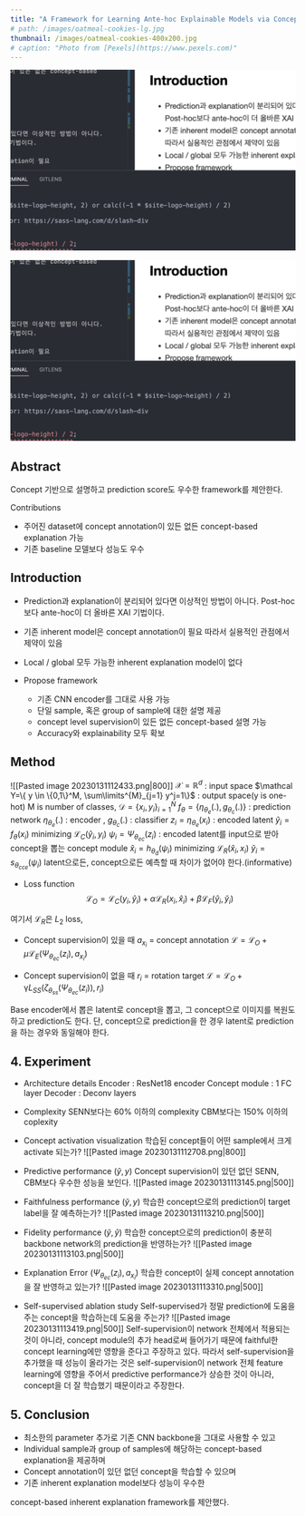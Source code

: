 ```yaml
---
title: "A Framework for Learning Ante-hoc Explainable Models via Concepts "
# path: /images/oatmeal-cookies-lg.jpg
thumbnail: /images/oatmeal-cookies-400x200.jpg
# caption: "Photo from [Pexels](https://www.pexels.com)"
---
```


![](/images/2023-06-03-04-54-02.png)

<img src="../images/2023-06-03-04-54-02.png">

## Abstract
Concept 기반으로 설명하고 prediction score도 우수한 framework를 제안한다.

Contributions
- 주어진 dataset에 concept annotation이 있든 없든 concept-based explanation 가능
- 기존 baseline 모델보다 성능도 우수

## Introduction

- Prediction과 explanation이 분리되어 있다면 이상적인 방법이 아니다.
Post-hoc보다 ante-hoc이 더 올바른 XAI 기법이다.

- 기존 inherent model은 concept annotation이 필요
따라서 실용적인 관점에서 제약이 있음

- Local / global 모두 가능한 inherent explanation model이 없다

- Propose framework
	- 기존 CNN encoder를 그대로 사용 가능 
	- 단일 sample, 혹은 group of sample에 대한 설명 제공
	- concept level supervision이 있든 없든 concept-based 설명 가능
	- Accuracy와 explainability 모두 확보

## Method
![[Pasted image 20230131112433.png|800]]
$\mathcal X=\mathbb{R}^d$ : input space 
$\mathcal Y=\{ y \in \{0,1\}^M, \sum\limits^{M}_{j=1} y^j=1\}$ : output space(y is one-hot) M is number of classes, 
$\mathcal D=\{x_i, y_i\}^N_{i=1}$ 
$f_\theta=\{\eta_{\theta_e}(.),g_{\theta_c}(.)\}$ : prediction network
$\eta_{\theta_e}(.)$ : encoder , $g_{\theta_c}(.)$ : classifier 
$z_i=\eta_{\theta_e}(x_i)$ : encoded latent 
$\hat y_i=f_\theta(x_i)$ minimizing $\mathcal L_C(\hat y_i, y_i)$
$\psi_i = \Psi_{\theta_{ec}}(z_i)$ : encoded latent를 input으로 받아 concept을 뽑는 concept module 
$\hat x_i=h_{\theta_d}(\psi_i)$ minimizing $\mathcal L_R(\hat x_i, x_i)$ 
$\breve y_i=s_{\theta_{cce}}(\psi_i)$ latent으로든, concept으로든 예측할 때 차이가 없어야 한다.(informative)

- Loss function
$$\mathcal L_O=\mathcal L_C(y_i,\hat y_i)+\alpha\mathcal L_R(x_i, \hat x_i)+\beta\mathcal L_F(\hat y_i,\breve y_i)$$

여기서 $\mathcal L_R$은 $L_2$ loss,

-  Concept supervision이 있을 때 
$a_{x_i}$ = concept annotation
$\mathcal L=\mathcal L_O+\mu\mathcal L_E(\Psi_{\theta_{ec}}(z_i),a_{x_i})$

- Concept supervision이 없을 때 
$r_i$ = rotation target
$\mathcal L=\mathcal L_O+\mathcal \gamma L_{SS}(\zeta_{\theta_{ss}}(\Psi_{\theta_{ec}}(z_i)),r_i)$

Base encoder에서 뽑은 latent로 concept을 뽑고, 그 concept으로 이미지를 복원도 하고 prediction도 한다. 단, concept으로 prediction을 한 경우 latent로 prediction을 하는 경우와 동일해야 한다.

## 4. Experiment
- Architecture details
Encoder : ResNet18 encoder
Concept module : 1 FC layer
Decoder : Deconv layers

- Complexity
SENN보다는 60% 이하의 complexity
CBM보다는 150% 이하의 coplexity

- Concept activation visualization
학습된 concept들이 어떤 sample에서 크게 activate 되는가?
![[Pasted image 20230131112708.png|800]]
- Predictive performance ($\hat{y}, y$)
Concept supervision이 있던 없던 SENN, CBM보다 우수한 성능을 보인다.
![[Pasted image 20230131113145.png|500]]

- Faithfulness performance ($\breve{y}, y$)
학습한 concept으로의 prediction이 target label을 잘 예측하는가?
![[Pasted image 20230131113210.png|500]]

- Fidelity performance ($\breve{y}, \hat{y}$)
학습한 concept으로의 prediction이 충분히 backbone network의 prediction을 반영하는가?
![[Pasted image 20230131113103.png|500]]

- Explanation Error ($\Psi_{\theta_{ec}}(z_i),a_{x_i}$)
학습한 concept이 실제 concept annotation을 잘 반영하고 있는가?
![[Pasted image 20230131113310.png|500]]

- Self-supervised ablation study
Self-supervised가 정말 prediction에 도움을 주는 concept을 학습하는데 도움을 주는가?
![[Pasted image 20230131113419.png|500]]
Self-supervision이 network 전체에서 적용되는 것이 아니라, concept module의 추가 head로써 들어가기 때문에 faithful한 concept learning에만 영향을 준다고 주장하고 있다. 따라서 self-supervision을 추가했을 때 성능이 올라가는 것은 self-supervision이 network 전체 feature learning에 영향을 주어서 predictive performance가 상승한 것이 아니라, concept을 더 잘 학습했기 때문이라고 주장한다.

## 5. Conclusion

- 최소한의 parameter 추가로 기존 CNN backbone을 그대로 사용할 수 있고 
- Individual sample과 group of samples에 해당하는 concept-based explanation을 제공하며 
- Concept annotation이 있던 없던 concept을 학습할 수 있으며
- 기존 inherent explanation model보다 성능이 우수한

concept-based inherent explanation framework를 제안했다.